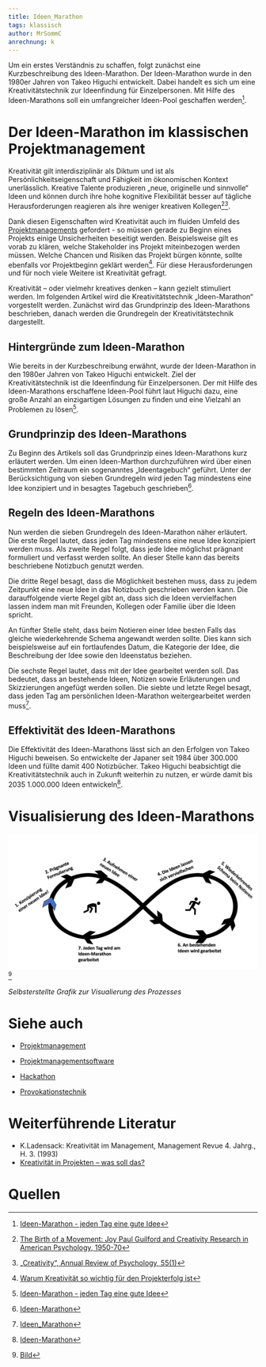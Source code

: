 ```yaml
---
title: Ideen_Marathon
tags: klassisch
author: MrSommC
anrechnung: k
---
```




Um ein erstes Verständnis zu schaffen, folgt zunächst eine Kurzbeschreibung des Ideen-Marathon.
Der Ideen-Marathon wurde in den 1980er Jahren von Takeo Higuchi entwickelt. Dabei handelt es sich um eine Kreativitätstechnik zur Ideenfindung für Einzelpersonen. 
Mit Hilfe des Ideen-Marathons soll ein umfangreicher Ideen-Pool geschaffen werden[^1].

# Der Ideen-Marathon im klassischen Projektmanagement

Kreativität gilt interdisziplinär als Diktum und ist als Persönlichkeitseigenschaft und Fähigkeit im ökonomischen Kontext unerlässlich. Kreative Talente produzieren „neue, 
originelle und sinnvolle“ Ideen und können durch ihre hohe kognitive Flexibilität besser auf tägliche Herausforderungen reagieren als ihre weniger kreativen Kollegen[^2][^3]. 

Dank diesen Eigenschaften wird Kreativität auch im fluiden Umfeld des [Projektmanagements](Projektmanagement.md) gefordert - so müssen gerade zu Beginn eines Projekts einige 
Unsicherheiten beseitigt werden. Beispielsweise gilt es vorab zu klären, welche Stakeholder ins Projekt miteinbezogen werden müssen. Welche Chancen und Risiken das Projekt 
bürgen könnte, sollte 
ebenfalls vor Projektbeginn geklärt werden[^4]. Für diese Herausforderungen und für noch viele Weitere ist Kreativität gefragt. 

Kreativität – oder vielmehr kreatives denken – kann gezielt stimuliert werden. Im folgenden Artikel wird die Kreativitätstechnik „Ideen-Marathon“ vorgestellt werden. Zunächst 
wird das Grundprinzip des Ideen-Marathons beschrieben, danach werden die Grundregeln der Kreativitätstechnik dargestellt. 

## Hintergründe zum Ideen-Marathon

Wie bereits in der Kurzbeschreibung erwähnt, wurde der Ideen-Marathon in den 1980er Jahren von Takeo Higuchi entwickelt. Ziel der Kreativitätstechnik ist die Ideenfindung für 
Einzelpersonen. 
Der mit Hilfe des Ideen-Marathons erschaffene Ideen-Pool führt laut Higuchi dazu, eine große Anzahl an einzigartigen Lösungen zu finden und eine Vielzahl an Problemen zu 
lösen[^1].

## Grundprinzip des Ideen-Marathons

Zu Beginn des Artikels soll das Grundprinzip eines Ideen-Marathons kurz erläutert werden.
Um einen Ideen-Marthon durchzuführen wird über einen bestimmten Zeitraum ein sogenanntes „Ideentagebuch“ geführt. Unter der Berücksichtigung von sieben Grundregeln wird jeden 
Tag mindestens eine Idee konzipiert und in besagtes Tagebuch geschrieben[^5].

## Regeln des Ideen-Marathons

Nun werden die sieben Grundregeln des Ideen-Marathon näher erläutert. 
Die erste Regel lautet, dass jeden Tag mindestens eine neue Idee konzipiert werden muss. 
Als zweite Regel folgt, dass jede Idee möglichst prägnant formuliert und verfasst werden sollte. 
An dieser Stelle kann das bereits beschriebene Notizbuch genutzt werden.

Die dritte Regel besagt, dass die Möglichkeit bestehen muss, dass zu jedem Zeitpunkt eine neue Idee in das Notizbuch geschrieben werden kann. 
Die darauffolgende vierte Regel gibt an, dass sich die Ideen vervielfachen lassen indem man mit Freunden, Kollegen oder Familie über die Ideen spricht.  

An fünfter Stelle steht, dass beim Notieren einer Idee besten Falls das gleiche wiederkehrende Schema angewandt werden sollte. Dies kann sich beispielsweise auf ein 
fortlaufendes Datum, die Kategorie der Idee, die Beschreibung der Idee sowie den Ideenstatus beziehen. 

Die sechste Regel lautet, dass mit der Idee gearbeitet werden soll. Das bedeutet, dass an bestehende Ideen, Notizen sowie Erläuterungen und Skizzierungen angefügt werden sollen. 
Die siebte und letzte Regel besagt, dass jeden Tag am persönlichen Ideen-Marathon weitergearbeitet werden muss[^6].


## Effektivität des Ideen-Marathons

Die Effektivität des Ideen-Marathons lässt sich an den Erfolgen von Takeo Higuchi beweisen. So entwickelte der Japaner seit 1984 über 300.000 Ideen und füllte damit 400 
Notizbücher.
Takeo Higuchi beabsichtigt die Kreativitätstechnik auch in Zukunft weiterhin zu nutzen, er würde damit bis 2035 1.000.000 Ideen entwickeln[^5].




# Visualisierung des Ideen-Marathons



![Beispielabbildung](Ideen_Marathon/GrafikIM.png) [^7]

*Selbsterstellte Grafik zur Visualierung des Prozesses*


# Siehe auch

* [Projektmanagement](Projektmanagement.md)
 
* [Projektmanagementsoftware](Projektmanagementsoftware.md)
 
* [Hackathon](Hackathon.md)

* [Provokationstechnik](Provokationstechnik.md)

# Weiterführende Literatur

* K.Ladensack: Kreativität im Management, Management Revue 4. Jahrg., H. 3. (1993)
* [Kreativität in Projekten – was soll das?](https://www.projektmagazin.de/meilenstein/projektmanagement-blog/kreativitaet-projekten-was-soll-das_1097100)

# Quellen

[^1]: [Ideen-Marathon - jeden Tag eine gute Idee](https://www.creaffective.de/2010/12/ideen-marathon-jeden-tag-eine-gute-idee/)
[^2]: [The Birth of a Movement: Joy Paul Guilford and Creativity Research in American Psychology, 1950-70](https://www.academia.edu/5227271/The_Birth_of_a_Movement_Joy_Paul_Guilford_and_Creativity_Research_in_American_Psychology_1950_70)
[^3]: [„Creativity“, Annual Review of Psychology, 55(1)](http://people.wku.edu/richard.miller/creativity.pdf)
[^4]: [Warum Kreativität so wichtig für den Projekterfolg ist](https://projekte-leicht-gemacht.de/blog/softskills/kreativitaet/kreativitaet-projektmanagement/)
[^5]: [Ideen-Marathon](https://www.deinlexikon.de/wiki/Ideen-Marathon)
[^6]: [Ideen_Marathon](https://de.wikipedia.org/wiki/Ideen-Marathon)
[^7]: [Bild](https://de.wikipedia.org/wiki/Ideen-Marathon)


